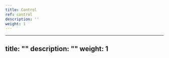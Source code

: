 ```yaml
---
title: Control
ref: control
description: ''
weight: 1
---
```

---
title: ""
description: ""
weight: 1
---